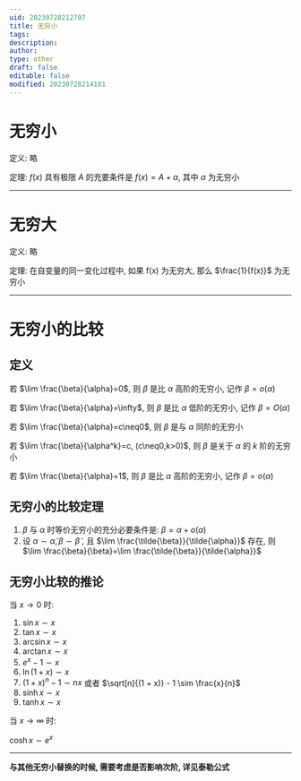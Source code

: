 ```yaml
---
uid: 20230728212707
title: 无穷小
tags: 
description: 
author: 
type: other
draft: false
editable: false
modified: 20230728214101
---
```


# 无穷小

定义: 略

定理: $f(x)$ 具有极限 $A$ 的充要条件是 $f(x)=A+\alpha$, 其中 $\alpha$ 为无穷小

---

# 无穷大

定义: 略

定理: 在自变量的同一变化过程中, 如果 f(x) 为无穷大, 那么 $\frac{1}{f(x)}$ 为无穷小

---

# 无穷小的比较

## 定义

若 $\lim \frac{\beta}{\alpha}=0$, 则 $\beta$ 是比 $\alpha$ 高阶的无穷小, 记作 $\beta=o(\alpha)$

若 $\lim \frac{\beta}{\alpha}=\infty$, 则 $\beta$ 是比 $\alpha$ 低阶的无穷小, 记作 $\beta=O(\alpha)$

若 $\lim \frac{\beta}{\alpha}=c\neq0$, 则 $\beta$ 是与 $\alpha$ 同阶的无穷小

若 $\lim \frac{\beta}{\alpha^k}=c, (c\neq0,k>0)$, 则 $\beta$ 是关于 $\alpha$ 的 $k$ 阶的无穷小

若 $\lim \frac{\beta}{\alpha}=1$, 则 $\beta$ 是比 $\alpha$ 高阶的无穷小, 记作 $\beta=o(\alpha)$

## 无穷小的比较定理

1. $\beta$ 与 $\alpha$ 时等价无穷小的充分必要条件是: $\beta=\alpha+o(\alpha)$
2. 设 $\alpha \sim \tilde{\alpha}, \beta \sim \tilde{\beta}$ , 且 $\lim \frac{\tilde{\beta}}{\tilde{\alpha}}$ 存在, 则 $\lim \frac{\beta}{\beta}=\lim \frac{\tilde{\beta}}{\tilde{\alpha}}$

## 无穷小比较的推论

当 $x \to 0$ 时:

1. $\sin x \sim x$
2. $\tan x \sim x$
3. $\arcsin x \sim x$
4. $\arctan x \sim x$
5. $e^x - 1 \sim x$
6. $\ln(1+x) \sim x$
7. $(1 + x)^n - 1 \sim nx$ 或者 $\sqrt[n]{(1 + x)} - 1 \sim \frac{x}{n}$
8. $\sinh x \sim x$
9. $\tanh x \sim x$

当 $x \to \infty$ 时:

$\cosh x \sim e^x$

****

**与其他无穷小替换的时候, 需要考虑是否影响次阶, 详见泰勒公式**
